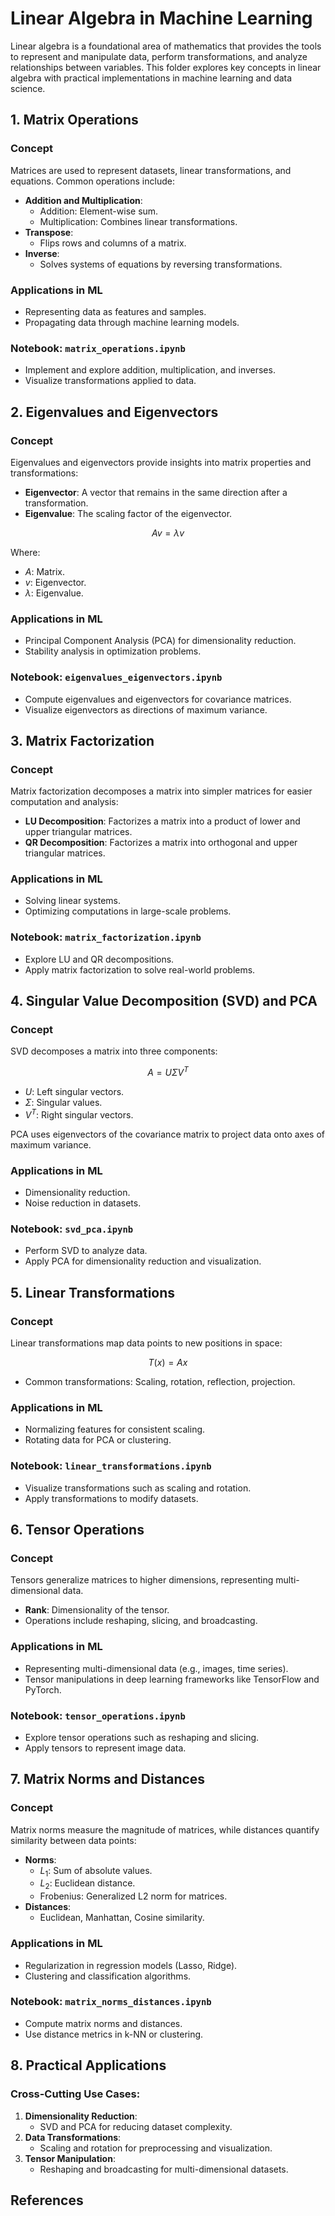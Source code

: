 # **Linear Algebra in Machine Learning**

Linear algebra is a foundational area of mathematics that provides the tools to represent and manipulate data, perform transformations, and analyze relationships between variables. This folder explores key concepts in linear algebra with practical implementations in machine learning and data science.



## **1. Matrix Operations**
### **Concept**
Matrices are used to represent datasets, linear transformations, and equations. Common operations include:
- **Addition and Multiplication**:
  - Addition: Element-wise sum.
  - Multiplication: Combines linear transformations.
- **Transpose**:
  - Flips rows and columns of a matrix.
- **Inverse**:
  - Solves systems of equations by reversing transformations.

### **Applications in ML**
- Representing data as features and samples.
- Propagating data through machine learning models.

### **Notebook: `matrix_operations.ipynb`**
- Implement and explore addition, multiplication, and inverses.
- Visualize transformations applied to data.



## **2. Eigenvalues and Eigenvectors**
### **Concept**
Eigenvalues and eigenvectors provide insights into matrix properties and transformations:
- **Eigenvector**: A vector that remains in the same direction after a transformation.
- **Eigenvalue**: The scaling factor of the eigenvector.

$$
Av = \lambda v
$$

Where:
- $A$: Matrix.
- $v$: Eigenvector.
- $\lambda$: Eigenvalue.

### **Applications in ML**
- Principal Component Analysis (PCA) for dimensionality reduction.
- Stability analysis in optimization problems.

### **Notebook: `eigenvalues_eigenvectors.ipynb`**
- Compute eigenvalues and eigenvectors for covariance matrices.
- Visualize eigenvectors as directions of maximum variance.



## **3. Matrix Factorization**
### **Concept**
Matrix factorization decomposes a matrix into simpler matrices for easier computation and analysis:
- **LU Decomposition**: Factorizes a matrix into a product of lower and upper triangular matrices.
- **QR Decomposition**: Factorizes a matrix into orthogonal and upper triangular matrices.

### **Applications in ML**
- Solving linear systems.
- Optimizing computations in large-scale problems.

### **Notebook: `matrix_factorization.ipynb`**
- Explore LU and QR decompositions.
- Apply matrix factorization to solve real-world problems.



## **4. Singular Value Decomposition (SVD) and PCA**
### **Concept**
SVD decomposes a matrix into three components:

$$
A = U \Sigma V^T
$$

- $U$: Left singular vectors.
- $\Sigma$: Singular values.
- $V^T$: Right singular vectors.

PCA uses eigenvectors of the covariance matrix to project data onto axes of maximum variance.

### **Applications in ML**
- Dimensionality reduction.
- Noise reduction in datasets.

### **Notebook: `svd_pca.ipynb`**
- Perform SVD to analyze data.
- Apply PCA for dimensionality reduction and visualization.



## **5. Linear Transformations**
### **Concept**
Linear transformations map data points to new positions in space:

$$
T(x) = Ax
$$

- Common transformations: Scaling, rotation, reflection, projection.

### **Applications in ML**
- Normalizing features for consistent scaling.
- Rotating data for PCA or clustering.

### **Notebook: `linear_transformations.ipynb`**
- Visualize transformations such as scaling and rotation.
- Apply transformations to modify datasets.



## **6. Tensor Operations**
### **Concept**
Tensors generalize matrices to higher dimensions, representing multi-dimensional data.
- **Rank**: Dimensionality of the tensor.
- Operations include reshaping, slicing, and broadcasting.

### **Applications in ML**
- Representing multi-dimensional data (e.g., images, time series).
- Tensor manipulations in deep learning frameworks like TensorFlow and PyTorch.

### **Notebook: `tensor_operations.ipynb`**
- Explore tensor operations such as reshaping and slicing.
- Apply tensors to represent image data.



## **7. Matrix Norms and Distances**
### **Concept**
Matrix norms measure the magnitude of matrices, while distances quantify similarity between data points:
- **Norms**:
  - $L_1$: Sum of absolute values.
  - $L_2$: Euclidean distance.
  - Frobenius: Generalized L2 norm for matrices.
- **Distances**:
  - Euclidean, Manhattan, Cosine similarity.

### **Applications in ML**
- Regularization in regression models (Lasso, Ridge).
- Clustering and classification algorithms.

### **Notebook: `matrix_norms_distances.ipynb`**
- Compute matrix norms and distances.
- Use distance metrics in k-NN or clustering.



## **8. Practical Applications**
### **Cross-Cutting Use Cases**:
1. **Dimensionality Reduction**:
   - SVD and PCA for reducing dataset complexity.
2. **Data Transformations**:
   - Scaling and rotation for preprocessing and visualization.
3. **Tensor Manipulation**:
   - Reshaping and broadcasting for multi-dimensional datasets.



## **References**
